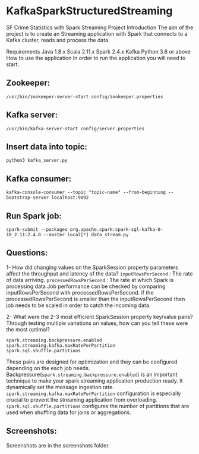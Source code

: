 # KafkaSparkStructuredStreaming

SF Crime Statistics with Spark Streaming Project
Introduction
The aim of the project is to create an Streaming application with Spark that connects to a Kafka cluster, reads and process the data.

Requirements
Java 1.8.x
Scala 2.11.x
Spark 2.4.x
Kafka
Python 3.6 or above
How to use the application
In order to run the application you will need to start:

## Zookeeper:
`/usr/bin/zookeeper-server-start config/zookeeper.properties`

## Kafka server:
`/usr/bin/kafka-server-start config/server.properties`

## Insert data into topic:
`python3 kafka_server.py`

## Kafka consumer:
`kafka-console-consumer --topic "topic-name" --from-beginning --bootstrap-server localhost:9092`

## Run Spark job:
`spark-submit --packages org.apache.spark:spark-sql-kafka-0-10_2.11:2.4.0 --master local[*] data_stream.py`

## Questions:

1- How did changing values on the SparkSession property parameters affect the throughput and latency of the data?
`inputRowsPerSecond` : The rate of data arriving.
`processedRowsPerSecond` : The rate at which Spark is processing data
Job performance can be checked by comparing inputRowsPerSecond with processedRowsPerSecond. if the processedRowsPerSecond is smaller than the inputRowsPerSecond then job needs to be scaled in order to catch the incoming data.

2- What were the 2-3 most efficient SparkSession property key/value pairs? Through testing multiple variations on values, how can you tell these were the most optimal?

```
spark.streaming.backpressure.enabled
spark.streaming.kafka.maxRatePerPartition
spark.sql.shuffle.partitions
```
These pairs are designed for optimization and they can be configured depending on the each job needs.
Backpressure(`spark.streaming.backpressure.enabled`) is an important technique to make your spark streaming application production ready. It dynamically set the message ingestion rate.
`spark.streaming.kafka.maxRatePerPartition` configuration is especially crucial to prevent the streaming application from overloading.
`spark.sql.shuffle.partitions` configures the number of partitions that are used when shuffling data for joins or aggregations.




## Screenshots:
Screenshots are in the screenshots folder.
